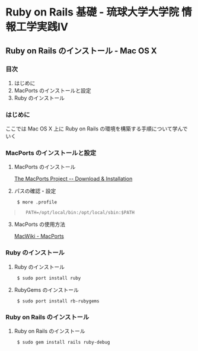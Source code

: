 Ruby on Rails 基礎 - 琉球大学大学院 情報工学実践IV
================================================================================

Ruby on Rails のインストール - Mac OS X
--------------------------------------------------------------------------------


### 目次

1. はじめに
2. MacPorts のインストールと設定
3. Ruby のインストール


### はじめに

ここでは Mac OS X 上に Ruby on Rails の環境を構築する手順について学んでいく


### MacPorts のインストールと設定

1. MacPorts のインストール

    [The MacPorts Project -- Download & Installation](http://www.macports.org/install.php)

2. パスの確認・設定

        $ more .profile
>       PATH=/opt/local/bin:/opt/local/sbin:$PATH

3. MacPorts の使用方法

    [MacWiki - MacPorts](http://macwiki.sourceforge.jp/wiki/index.php/MacPorts)

### Ruby のインストール

1. Ruby のインストール

        $ sudo port install ruby

2. RubyGems のインストール

        $ sudo port install rb-rubygems


### Ruby on Rails のインストール

1. Ruby on Rails のインストール

        $ sudo gem install rails ruby-debug


